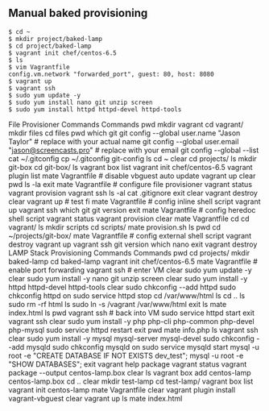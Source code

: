 ## Manual baked provisioning

```
$ cd ~
$ mkdir project/baked-lamp
$ cd project/baked-lamp
$ vagrant init chef/centos-6.5
$ ls
$ vim Vagrantfile
config.vm.network "forwarded_port", guest: 80, host: 8080
$ vagrant up
$ vagrant ssh
$ sudo yum update -y
$ sudo yum install nano git unzip screen
$ sudo yum install httpd httpd-devel httpd-tools

```

File Provisioner Commands 
Commands pwd mkdir vagrant cd vagrant/ mkdir files cd files pwd which git git config --global user.name "Jason Taylor" # replace with your actual name git config --global user.email "jason@screencasts.pro" # replace with your email git config --global --list cat ~/.gitconfig cp ~/.gitconfig git-config ls cd ~ clear cd projects/ ls mkdir git-box cd git-box/ ls vagrant box list vagrant init chef/centos-6.5 vagrant plugin list mate Vagrantfile # disable vbguest auto update vagrant up clear pwd ls -la exit mate Vagrantfile # configure file provisioner vagrant status vagrant provision vagrant ssh ls -al cat .gitignore exit clear vagrant destroy clear vagrant up # test fi mate Vagrantfile # config inline shell script vagrant up vagrant ssh which git git version exit mate Vagrantfile # config heredoc shell script vagrant status vagrant provision clear mate Vagrantfile cd cd vagrant/ ls mkdir scripts cd scripts/ mate provision.sh ls pwd cd ~/projects/git-box/ mate Vagrantfile # config external shell script vagrant destroy vagrant up vagrant ssh git version which nano exit vagrant destroy LAMP Stack Provisioning Commands Commands pwd cd projects/ mkdir baked-lamp cd baked-lamp vagrant init chef/centos-6.5 mate Vagrantfile # enable port forwarding vagrant ssh # enter VM clear sudo yum update -y clear sudo yum install -y nano git unzip screen clear sudo yum install -y httpd httpd-devel httpd-tools clear sudo chkconfig --add httpd sudo chkconfig httpd on sudo service httpd stop cd /var/www/html ls cd .. ls sudo rm -rf html ls sudo ln -s /vagrant /var/www/html exit ls mate index.html ls pwd vagrant ssh # back into VM sudo service httpd start exit vagrant ssh clear sudo yum install -y php php-cli php-common php-devel php-mysql sudo service httpd restart exit pwd mate info.php ls vagrant ssh clear sudo yum install -y mysql mysql-server mysql-devel sudo chkconfig --add mysqld sudo chkconfig mysqld on sudo service mysqld start mysql -u root -e "CREATE DATABASE IF NOT EXISTS dev_test"; mysql -u root -e "SHOW DATABASES"; exit vagrant help package vagrant status vagrant package --output centos-lamp.box clear ls vagrant box add centos-lamp centos-lamp.box cd .. clear mkdir test-lamp cd test-lamp/ vagrant box list vagrant init centos-lamp mate Vagrantfile clear vagrant plugin install vagrant-vbguest clear vagrant up ls mate index.html
<!--stackedit_data:
eyJoaXN0b3J5IjpbMTI0OTY1ODA5NCw3MzA5OTgxMTZdfQ==
-->